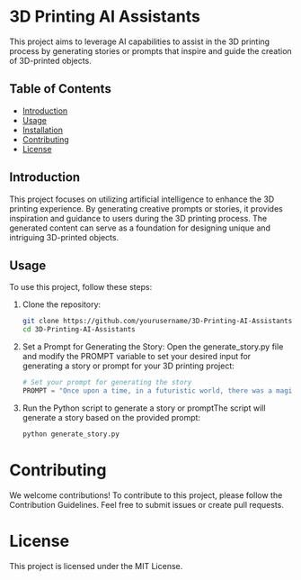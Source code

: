 # 3D Printing AI Assistants

This project aims to leverage AI capabilities to assist in the 3D printing process by generating stories or prompts that inspire and guide the creation of 3D-printed objects.

## Table of Contents

- [Introduction](#introduction)
- [Usage](#usage)
- [Installation](#installation)
- [Contributing](#contributing)
- [License](#license)

## Introduction

This project focuses on utilizing artificial intelligence to enhance the 3D printing experience. By generating creative prompts or stories, it provides inspiration and guidance to users during the 3D printing process. The generated content can serve as a foundation for designing unique and intriguing 3D-printed objects.

## Usage

To use this project, follow these steps:

1. Clone the repository:

      ```bash
      git clone https://github.com/yourusername/3D-Printing-AI-Assistants.git
      cd 3D-Printing-AI-Assistants

2. Set a Prompt for Generating the Story:
Open the generate_story.py file and modify the PROMPT variable to set your desired input for generating a story or prompt for your 3D printing project:

     ```python
     # Set your prompt for generating the story
     PROMPT = "Once upon a time, in a futuristic world, there was a magical object being 3D printed..."

3. Run the Python script to generate a story or promptThe script will generate a story based on the provided prompt:

     ```bash
     python generate_story.py

# Contributing
We welcome contributions! To contribute to this project, please follow the Contribution Guidelines. Feel free to submit issues or create pull requests.

# License
This project is licensed under the MIT License.
